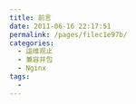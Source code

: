 ```yaml
---
title: 前言
date: 2011-06-16 22:17:51
permalink: /pages/filec1e97b/
categories:
  - 运维观止
  - 兼容并包
  - Nginx
tags:
  - 
---
```

